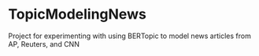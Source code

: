 # TopicModelingNews
Project for experimenting with using BERTopic to model news articles from AP, Reuters, and CNN 
